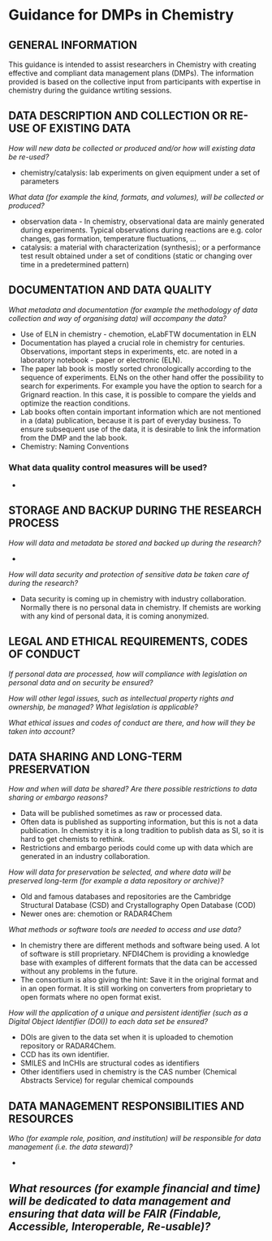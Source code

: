 # Guidance for DMPs in Chemistry

## GENERAL INFORMATION

This guidance is intended to assist researchers in Chemistry with creating effective and compliant data management plans (DMPs). The information provided is based on the collective input from participants with expertise in chemistry during the guidance wrtiting sessions.

## DATA DESCRIPTION AND COLLECTION OR RE-USE OF EXISTING DATA

_How will new data be collected or produced and/or how will existing data be re-used?_

- chemistry/catalysis: lab experiments on given equipment under a set of parameters

_What data (for example the kind, formats, and volumes), will be collected or produced?_

- observation data - In chemistry, observational data are mainly generated during experiments. Typical observations during reactions are e.g. color changes, gas formation, temperature fluctuations, ...
- catalysis:  a material with characterization (synthesis); or a performance test result obtained under a set of conditions (static or changing over time in a predetermined pattern)

## DOCUMENTATION AND DATA QUALITY

_What metadata and documentation (for example the methodology of data collection and way of organising data) will accompany the data?_

- Use of ELN in chemistry - chemotion, eLabFTW documentation in ELN
- Documentation has played a crucial role in chemistry for centuries. Observations, important steps in experiments, etc. are noted in a laboratory notebook - paper or electronic (ELN). 
- The paper lab book is mostly sorted chronologically according to the sequence of experiments. ELNs on the other hand offer the possibility to search for experiments. For example you have the option to search for a Grignard reaction. In this case, it is  possible to compare the yields and optimize the reaction conditions.
- Lab books often contain important information which are not mentioned in a (data) publication, because it is part of everyday business. To ensure subsequent use of the data, it is desirable to link the information from the DMP and the lab book.  
- Chemistry: Naming Conventions

### What data quality control measures will be used?
- 

## STORAGE AND BACKUP DURING THE RESEARCH PROCESS

_How will data and metadata be stored and backed up during the research?_

- 

_How will data security and protection of sensitive data be taken care of during the research?_

- Data security is coming up in chemistry with industry collaboration. Normally there is no personal data in chemistry. If chemists are working with any kind of personal data, it is coming anonymized.  

## LEGAL AND ETHICAL REQUIREMENTS, CODES OF CONDUCT

_If personal data are processed, how will compliance with legislation on personal data and on security be ensured?_

_How will other legal issues, such as intellectual property rights and ownership, be managed? What legislation is applicable?_

_What ethical issues and codes of conduct are there, and how will they be taken into account?_


## DATA SHARING AND LONG-TERM PRESERVATION

_How and when will data be shared? Are there possible restrictions to data sharing or embargo
reasons?_

- Data will be published sometimes as raw or processed data. 
- Often data is published as supporting information, but this is not a data publication. In chemistry it is a long tradition to publish data as SI, so it is hard to get chemists to rethink.
- Restrictions and embargo periods could come up with data which are generated in an industry collaboration. 

_How will data for preservation be selected, and where data will be preserved long-term (for example a data repository or archive)?_

- Old and famous databases and repositories are the Cambridge Structural Database (CSD) and Crystallography Open Database (COD)
- Newer ones are: chemotion or RADAR4Chem

_What methods or software tools are needed to access and use data?_

- In chemistry there are different methods and software being used. A lot of software is still proprietary. NFDI4Chem is providing a knowledge base with examples of different formats that the data can be accessed without any problems in the future. 
- The consortium is also giving the hint: Save it in the original format and in an open format. It is still working on converters from proprietary to open formats where no open format exist.

_How will the application of a unique and persistent identifier (such as a Digital Object Identifier (DOI)) to each data set be ensured?_

- DOIs are given to the data set when it is uploaded to chemotion repository or RADAR4Chem.
- CCD has its own identifier.
- SMILES and InCHIs are structural codes as identifiers
- Other identifiers used in chemistry is the CAS number (Chemical Abstracts Service) for regular chemical compounds

## DATA MANAGEMENT RESPONSIBILITIES AND RESOURCES

_Who (for example role, position, and institution) will be responsible for data management (i.e. the data steward)?_

- 

_What resources (for example financial and time) will be dedicated to data management and ensuring that data will be FAIR (Findable, Accessible, Interoperable, Re-usable)?_
- 


